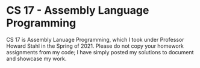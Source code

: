 # CS 17 - Assembly Language Programming
CS 17 is Assembly Lanuage Programming, which I took under Professor Howard Stahl in the Spring of 2021. Please do not copy your homework assignments from my code; I have simply posted my solutions to document and showcase my work.

